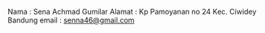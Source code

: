 Nama : Sena Achmad Gumilar
Alamat : Kp Pamoyanan no 24 Kec. Ciwidey Bandung
email : senna46@gmail.com
